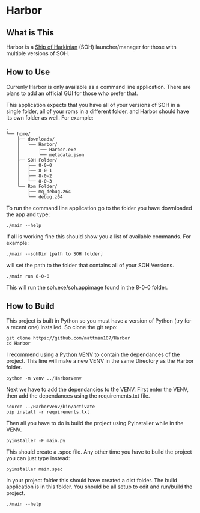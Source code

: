 # Harbor
## What is This
Harbor is a [Ship of Harkinian](https://github.com/HarbourMasters/Shipwright) (SOH) launcher/manager for those with multiple versions of SOH. 

## How to Use
Currenly Harbor is only available as a command line application. There are plans to add an official GUI for those who prefer that.

This application expects that you have all of your versions of SOH in a single folder, all of your roms in a different folder, and Harbor should have its own folder as well.
For example:
```
.
└── home/
    ├── downloads/
    │   └── Harbor/
    │       ├── Harbor.exe
    │       └── metadata.json
    ├── SOH Folder/
    │   ├── 8-0-0
    │   ├── 8-0-1
    │   ├── 8-0-2
    │   └── 8-0-3
    └── Rom Folder/
        ├── mq_debug.z64
        └── debug.z64
```

To run the command line application go to the folder you have downloaded the app and type:

```
./main --help
```
If all is working fine this should show you a list of available commands. For example:

```
./main --sohDir [path to SOH folder]
```
will set the path to the folder that contains all of your SOH Versions.

```
./main run 8-0-0
```
This will run the soh.exe/soh.appimage found in the 8-0-0 folder.

## How to Build
This project is built in Python so you must have a version of Python (try for a recent one) installed. So clone the git repo:

```
git clone https://github.com/mattman107/Harbor
cd Harbor
```

I recommend using a [Python VENV](https://docs.python.org/3/library/venv.html) to contain the dependances of the project. This line will make a new VENV in the same Directory as the Harbor folder.

```
python -m venv ../HarborVenv
```

Next we have to add the dependancies to the VENV. First enter the VENV, then add the dependances using the requirements.txt file.

```
source ../HarborVenv/bin/activate
pip install -r requirements.txt
```
Then all you have to do is build the project using PyInstaller while in the VENV.

```
pyinstaller -F main.py
```
This should create a .spec file. Any other time you have to build the project you can just type instead:
```
pyinstaller main.spec
```

In your project folder this should have created a dist folder. The build application is in this folder.
You should be all setup to edit and run/build the project.

```
./main --help
```
